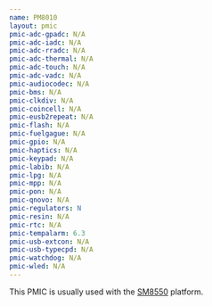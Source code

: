 ```yaml
---
name: PM8010
layout: pmic
pmic-adc-gpadc: N/A
pmic-adc-iadc: N/A
pmic-adc-rradc: N/A
pmic-adc-thermal: N/A
pmic-adc-touch: N/A
pmic-adc-vadc: N/A
pmic-audiocodec: N/A
pmic-bms: N/A
pmic-clkdiv: N/A
pmic-coincell: N/A
pmic-eusb2repeat: N/A
pmic-flash: N/A
pmic-fuelgague: N/A
pmic-gpio: N/A
pmic-haptics: N/A
pmic-keypad: N/A
pmic-labib: N/A
pmic-lpg: N/A
pmic-mpp: N/A
pmic-pon: N/A
pmic-qnovo: N/A
pmic-regulators: N
pmic-resin: N/A
pmic-rtc: N/A
pmic-tempalarm: 6.3
pmic-usb-extcon: N/A
pmic-usb-typecpd: N/A
pmic-watchdog: N/A
pmic-wled: N/A
---
```

This PMIC is usually used with the [SM8550](../soc/sm8550) platform.

